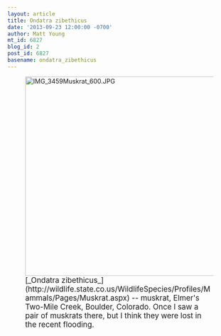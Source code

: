 ```yaml
---
layout: article
title: Ondatra zibethicus
date: '2013-09-23 12:00:00 -0700'
author: Matt Young
mt_id: 6827
blog_id: 2
post_id: 6827
basename: ondatra_zibethicus
---
```

<figure>
<img src="http://pandasthumb.org/IMG_3459Muskrat_600.JPG" alt="IMG_3459Muskrat_600.JPG" width="600" height="450" />
<figcaption markdown="span">
<big>[_Ondatra zibethicus_](http://wildlife.state.co.us/WildlifeSpecies/Profiles/Mammals/Pages/Muskrat.aspx) -- muskrat, Elmer's Two-Mile Creek, Boulder, Colorado.  Once I saw a pair of muskrats there, but I think they were lost in the recent flooding.</big>

</figcaption>
</figure>
